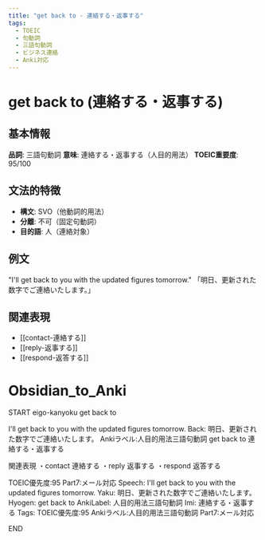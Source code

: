 ```yaml
---
title: "get back to - 連絡する・返事する"
tags:
  - TOEIC
  - 句動詞
  - 三語句動詞
  - ビジネス連絡
  - Anki対応
---
```


# get back to (連絡する・返事する)

## 基本情報
**品詞**: 三語句動詞
**意味**: 連絡する・返事する（人目的用法）
**TOEIC重要度**: 95/100

## 文法的特徴
- **構文**: SVO（他動詞的用法）
- **分離**: 不可（固定句動詞）
- **目的語**: 人（連絡対象）

## 例文
"I'll get back to you with the updated figures tomorrow."
「明日、更新された数字でご連絡いたします。」

## 関連表現
- [[contact-連絡する]]
- [[reply-返事する]]
- [[respond-返答する]]

# Obsidian_to_Anki
START
eigo-kanyoku
get back to

I'll get back to you with the updated figures tomorrow.
Back: 
明日、更新された数字でご連絡いたします。
Ankiラベル:人目的用法三語句動詞
get back to
連絡する・返事する

関連表現
・contact 連絡する
・reply 返事する
・respond 返答する

TOEIC優先度:95
Part7:メール対応
Speech: I'll get back to you with the updated figures tomorrow.
Yaku: 明日、更新された数字でご連絡いたします。
Hyogen: get back to
AnkiLabel: 人目的用法三語句動詞
Imi: 連絡する・返事する
Tags: TOEIC優先度:95 Ankiラベル:人目的用法三語句動詞 Part7:メール対応
<!--ID: 1751379167508-->
END
